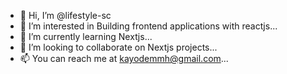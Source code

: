 - 👋 Hi, I’m @lifestyle-sc
- 👀 I’m interested in Building frontend applications with reactjs...
- 🌱 I’m currently learning Nextjs...
- 💞️ I’m looking to collaborate on Nextjs projects...
- 📫 You can reach me at kayodemmh@gmail.com...

<!---
lifestyle-sc/lifestyle-sc is a ✨ special ✨ repository because its `README.md` (this file) appears on your GitHub profile.
You can click the Preview link to take a look at your changes.
--->
